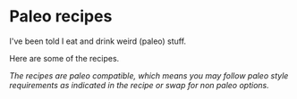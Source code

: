 # Paleo recipes

I've been told I eat and drink weird (paleo) stuff.

Here are some of the recipes.

*The recipes are paleo compatible, which means you may follow paleo style requirements as indicated in the recipe or swap for non paleo options.*
